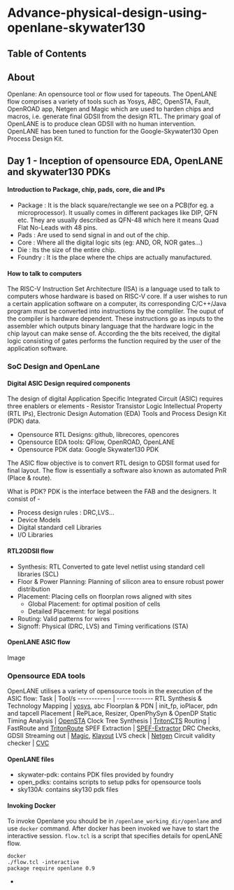 # Advance-physical-design-using-openlane-skywater130


## Table of Contents

## About
Openlane: An opensource tool or flow used for tapeouts. The OpenLANE flow comprises a variety of tools such as Yosys, ABC, OpenSTA, Fault, OpenROAD app, Netgen and Magic which are used to harden chips and macros, i.e. generate final GDSII from the design RTL. The primary goal of OpenLANE is to produce clean GDSII with no human intervention. OpenLANE has been tuned to function for the Google-Skywater130 Open Process Design Kit.


## Day 1 - Inception of opensource EDA, OpenLANE and skywater130 PDKs



#### Introduction to Package, chip, pads, core, die and IPs

- Package : It is the black square/rectangle we see on a PCB(for eg. a microprocessor). It usually comes in different packages like DIP, QFN etc. They are usually described as QFN-48 which here it means Quad Flat No-Leads with 48 pins.
- Pads : Are used to send signal in and out of the chip.
- Core : Where all the digital logic sits (eg: AND, OR, NOR gates...)
- Die : Its the size of the entire chip.
- Foundry : It is the place where the chips are actually manufactured.

#### How to talk to computers

The RISC-V Instruction Set Architecture (ISA) is a language used to talk to computers whose hardware is based on RISC-V core. If a user wishes to run a certain application software on a computer, its corresponding C/C++/Java program must be converted into instructions by the compliler. The ouput of the compiler is hardware dependent. These instructions go as inputs to the assembler which outputs binary language that the hardware logic in the chip layout can make sense of. According the the bits received, the digital logic consisting of gates performs the function required by the user of the application software.

### SoC Design and OpenLane

#### Digital ASIC Design required components

The design of digital Application Specific Integrated Circuit (ASIC) requires three enablers or elements - Resistor Transistor Logic Intellectual Property (RTL IPs), Electronic Design Automation (EDA) Tools and Process Design Kit (PDK) data.

- Opensource RTL Designs: github, librecores, opencores
- Opensource EDA tools: QFlow, OpenROAD, OpenLANE
- Opensource PDK data: Google Skywater130 PDK

The ASIC flow objective is to convert RTL design to GDSII format used for final layout. The flow is essentially a software also known as automated PnR (Place & route).

What is PDK?
PDK is the interface between the FAB and the designers. It consist of -
- Process design rules : DRC,LVS...
- Device Models
- Digital standard cell Libraries
- I/O Libraries

#### RTL2GDSII flow


- Synthesis: RTL Converted to gate level netlist using standard cell libraries (SCL)
- Floor & Power Planning: Planning of silicon area to ensure robust power distribution
- Placement: Placing cells on floorplan rows aligned with sites
  - Global Placement: for optimal position of cells
  - Detailed Placement: for legal positions
- Routing: Valid patterns for wires
- Signoff: Physical (DRC, LVS) and Timing verifications (STA)

#### OpenLANE ASIC flow

Image

### Opensource EDA tools
OpenLANE utilises a variety of opensource tools in the execution of the ASIC flow:
Task | Tool/s
------------ | -------------
RTL Synthesis & Technology Mapping | [yosys](https://github.com/YosysHQ/yosys), abc
Floorplan & PDN | init_fp, ioPlacer, pdn and tapcell
Placement | RePLace, Resizer, OpenPhySyn & OpenDP
Static Timing Analysis | [OpenSTA](https://github.com/The-OpenROAD-Project/OpenSTA)
Clock Tree Synthesis | [TritonCTS](https://github.com/The-OpenROAD-Project/OpenLane)
Routing | FastRoute and [TritonRoute](https://github.com/The-OpenROAD-Project/TritonRoute) 
SPEF Extraction | [SPEF-Extractor](https://github.com/HanyMoussa/SPEF_EXTRACTOR)
DRC Checks, GDSII Streaming out | [Magic](https://github.com/RTimothyEdwards/magic), [Klayout](https://github.com/KLayout/klayout)
LVS check | [Netgen](https://github.com/RTimothyEdwards/netgen)
Circuit validity checker | [CVC](https://github.com/d-m-bailey/cvc)








#### OpenLANE files

- skywater-pdk: contains PDK files provided by foundry
- open_pdks: contains scripts to setup pdks for opensource tools 
- sky130A: contains sky130 pdk files

#### Invoking Docker

To invoke Openlane you should be in ` /openlane_working_dir/openlane ` and use `docker` command. After docker has been invoked we have to start the interactive session. `flow.tcl` is a script that specifies details for openLANE flow.

```
docker
./flow.tcl -interactive
package require openlane 0.9
```
















- 
